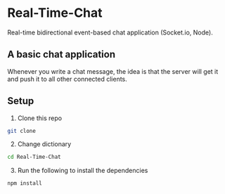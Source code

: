 # Real-Time-Chat
Real-time bidirectional event-based chat application (Socket.io, Node).

## A basic chat application
Whenever you write a chat message, the idea is that the server will get it and push it to all other connected clients.

## Setup

1. Clone this repo
```sh
git clone
```

2. Change dictionary
```sh
cd Real-Time-Chat
```

3. Run the following to install the dependencies
```sh
npm install
```
